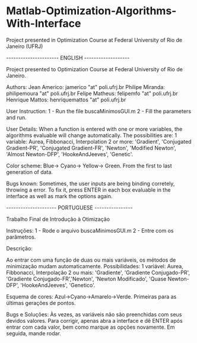 # Matlab-Optimization-Algorithms-With-Interface
Project presented in Optimization Course at Federal University of Rio de Janeiro (UFRJ) 


---------------------- ENGLISH -------------------

Project presented to Optimization Course at Federal University of Rio de Janeiro.

Authors:
Jean Americo: jamerico "at" poli.ufrj.br
Philipe Miranda:  philipemoura "at" poli.ufrj.br
Felipe Matheus:  felipemfo "at" poli.ufrj.br
Henrique Mattos: henriquemattos "at" poli.ufrj.br


User Instruction:
1 - Run the file buscaMinimosGUI.m
2 - Fill the parameters and run.

User Details:
When a function is entered with one or more variables, the algorithms evaluable will change automatically.
The possibilities are:
1 variable: Aurea, Fibbonacci, Interpolation
2 or more: 'Gradient', 'Conjugated Gradient-PR', 'Conjugated Gradient-FR', 'Newton', 'Modified Newton', 'Almost Newton-DFP', 'HookeAndJeeves', 'Genetic'.


Color scheme:
Blue-> Cyano-> Yellow-> Green. From the first to last generation of data.

Bugs known:
Sometimes, the user inputs are being binding corretely, throwing a error. To fix it, press ENTER in each box evaluable in the interface as well as mark the options again.

--------------------- PORTUGUESE ----------------

Trabalho Final de Introdução à Otimização

Instruções:
1 - Rode o arquivo buscaMinimosGUI.m
2 - Entre com os parâmetros.

Descrição:

Ao entrar com uma função de duas ou mais variáveis,
os métodos de minimização mudam automaticamente.
Possibilidades:
1 variável: Aurea, Fibbonacci, Interpolação
2 ou mais: 'Gradiente', 'Gradiente Conjugado-PR', 'Gradiente Conjugado-FR','Newton', 'Newton Modificado', 'Quase Newton-DFP', 'HookeAndJeeves', 'Genetico'.

Esquema de cores: Azul->Cyano->Amarelo->Verde. Primeiras para as últimas gerações de pontos.


Bugs e Soluções:
Às vezes, as variáveis não são preenchidas com seus devidos valores. Para corrigir, apenas abra a interface e dê ENTER após entrar com cada valor, bem como marque as opções
novamente.
Em seguida, mande rodar.

